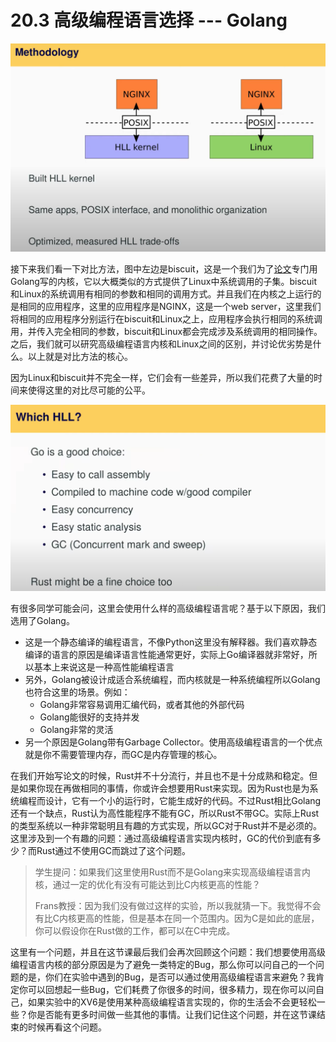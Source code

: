 # 20.3 高级编程语言选择 --- Golang

![](../.gitbook/assets/image%20%28483%29.png)

接下来我们看一下对比方法，图中左边是biscuit，这是一个我们为了[论文](https://pdos.csail.mit.edu/6.828/2020/readings/biscuit.pdf)专门用Golang写的内核，它以大概类似的方式提供了Linux中系统调用的子集。biscuit和Linux的系统调用有相同的参数和相同的调用方式。并且我们在内核之上运行的是相同的应用程序，这里的应用程序是NGINX，这是一个web server，这里我们将相同的应用程序分别运行在biscuit和Linux之上，应用程序会执行相同的系统调用，并传入完全相同的参数，biscuit和Linux都会完成涉及系统调用的相同操作。之后，我们就可以研究高级编程语言内核和Linux之间的区别，并讨论优劣势是什么。以上就是对比方法的核心。

因为Linux和biscuit并不完全一样，它们会有一些差异，所以我们花费了大量的时间来使得这里的对比尽可能的公平。

![](../.gitbook/assets/image%20%28484%29.png)

有很多同学可能会问，这里会使用什么样的高级编程语言呢？基于以下原因，我们选用了Golang。

* 这是一个静态编译的编程语言，不像Python这里没有解释器。我们喜欢静态编译的语言的原因是编译语言性能通常更好，实际上Go编译器就非常好，所以基本上来说这是一种高性能编程语言
* 另外，Golang被设计成适合系统编程，而内核就是一种系统编程所以Golang也符合这里的场景。例如：
  * Golang非常容易调用汇编代码，或者其他的外部代码
  * Golang能很好的支持并发
  * Golang非常的灵活
* 另一个原因是Golang带有Garbage Collector。使用高级编程语言的一个优点就是你不需要管理内存，而GC是内存管理的核心。

在我们开始写论文的时候，Rust并不十分流行，并且也不是十分成熟和稳定。但是如果你现在再做相同的事情，你或许会想要用Rust来实现。因为Rust也是为系统编程而设计，它有一个小的运行时，它能生成好的代码。不过Rust相比Golang还有一个缺点，Rust认为高性能程序不能有GC，所以Rust不带GC。实际上Rust的类型系统以一种非常聪明且有趣的方式实现，所以GC对于Rust并不是必须的。这里涉及到一个有趣的问题：通过高级编程语言实现内核时，GC的代价到底有多少？而Rust通过不使用GC而跳过了这个问题。

> 学生提问：如果我们这里使用Rust而不是Golang来实现高级编程语言内核，通过一定的优化有没有可能达到比C内核更高的性能？
>
> Frans教授：因为我们没有做过这样的实验，所以我就猜一下。我觉得不会有比C内核更高的性能，但是基本在同一个范围内。因为C是如此的底层，你可以假设你在Rust做的工作，都可以在C中完成。

这里有一个问题，并且在这节课最后我们会再次回顾这个问题：我们想要使用高级编程语言内核的部分原因是为了避免一类特定的Bug，那么你可以问自己的一个问题的是，你们在实验中遇到的Bug，是否可以通过使用高级编程语言来避免？我肯定你可以回想起一些Bug，它们耗费了你很多的时间，很多精力，现在你可以问自己，如果实验中的XV6是使用某种高级编程语言实现的，你的生活会不会更轻松一些？你是否能有更多时间做一些其他的事情。让我们记住这个问题，并在这节课结束的时候再看这个问题。

